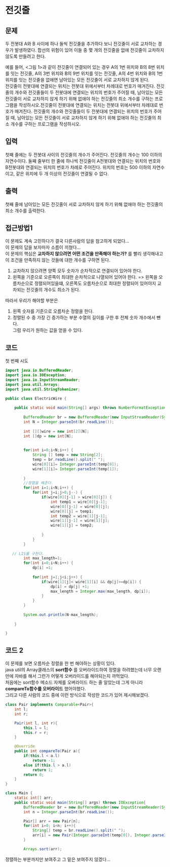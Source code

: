 # 전깃줄
## 문제
두 전봇대 A와 B 사이에 하나 둘씩 전깃줄을 추가하다 보니 전깃줄이 서로 교차하는 경우가 발생하였다. 합선의 위험이 있어 이들 중 몇 개의 전깃줄을 없애 전깃줄이 교차하지 않도록 만들려고 한다.

예를 들어, <그림 1>과 같이 전깃줄이 연결되어 있는 경우 A의 1번 위치와 B의 8번 위치를 잇는 전깃줄, A의 3번 위치와 B의 9번 위치를 잇는 전깃줄, A의 4번 위치와 B의 1번 위치를 잇는 전깃줄을 없애면 남아있는 모든 전깃줄이 서로 교차하지 않게 된다.   
전깃줄이 전봇대에 연결되는 위치는 전봇대 위에서부터 차례대로 번호가 매겨진다. 전깃줄의 개수와 전깃줄들이 두 전봇대에 연결되는 위치의 번호가 주어질 때, 남아있는 모든 전깃줄이 서로 교차하지 않게 하기 위해 없애야 하는 전깃줄의 최소 개수를 구하는 프로그램을 작성하시오.전깃줄이 전봇대에 연결되는 위치는 전봇대 위에서부터 차례대로 번호가 매겨진다. 전깃줄의 개수와 전깃줄들이 두 전봇대에 연결되는 위치의 번호가 주어질 때, 남아있는 모든 전깃줄이 서로 교차하지 않게 하기 위해 없애야 하는 전깃줄의 최소 개수를 구하는 프로그램을 작성하시오.

## 입력
첫째 줄에는 두 전봇대 사이의 전깃줄의 개수가 주어진다. 전깃줄의 개수는 100 이하의 자연수이다. 둘째 줄부터 한 줄에 하나씩 전깃줄이 A전봇대와 연결되는 위치의 번호와 B전봇대와 연결되는 위치의 번호가 차례로 주어진다. 위치의 번호는 500 이하의 자연수이고, 같은 위치에 두 개 이상의 전깃줄이 연결될 수 없다.

## 출력
첫째 줄에 남아있는 모든 전깃줄이 서로 교차하지 않게 하기 위해 없애야 하는 전깃줄의 최소 개수를 출력한다.

## 접근방법1 
이 문제도 계속 고민하다가 결국 다른사람의 답을 참고하게 되었다...    
이 문제의 답을 보자마자 소름이 끼쳤다...    
이 문제의 핵심은 __교차하지 않으려면 어떤 조건을 만족해야 하는가?__  를 빨리 생각해내고 이 조건을 만족하지 않는 것들에 대한 개수를 구하면 된다.    
1. 교차하지 않으려면 양쪽 모두 숫자가 순차적으로 연결되어 있어야 한다.   
2. 왼쪽을 기준으로 오른쪽이 최대한 순차적으로 나열되어 있어야 한다. => 왼쪽을 오름차순으로 정렬되어있을떄, 오른쪽도 오름차순으로 최대한 정렬되어 있어야지 교차되는 전깃줄의 개수도 최소가 된다.     

따라서 우리가 해야할 부분은    
1. 왼쪽 숫자를 기준으로 오름차순 정렬을 한다.   
2. 정렬된 수 중 가장 긴 증가하는 부분 수열의 길이를 구한 후 전체 숫자 개수에서 뺸다.   
그럼 우리가 원하는 값을 얻을 수 있다.   

## 코드
첫 번째 시도   
```java
import java.io.BufferedReader;
import java.io.IOException;
import java.io.InputStreamReader;
import java.util.Arrays;
import java.util.StringTokenizer;

public class ElectricWire {
	
	public static void main(String[] args) throws NumberFormatException, IOException {
		
		BufferedReader br = new BufferedReader(new InputStreamReader(System.in));
		int N = Integer.parseInt(br.readLine());
		
		int [][]wire = new int[2][N];
		int []dp = new int[N];
		
		
		for(int i=0;i<N;i++) {
			String [] temp = new String[2];
			temp = br.readLine().split(" ");
			wire[0][i]= Integer.parseInt(temp[0]);
			wire[1][i]= Integer.parseInt(temp[1]);
		
		}
		//정렬을 해준다.
		for(int i=1;i<N;i++) {
			for(int j=i;j>0;j--) {
				if(wire[0][j-1] > wire[0][j]) {
					int temp1 = wire[0][j-1];
					wire[0][j-1] = wire[0][j];
					wire[0][j] = temp1;
					int temp2 = wire[1][j-1];
					wire[1][j-1] = wire[1][j];
					wire[1][j] = temp2;
					
				}
			}
		}
		
   // LIS를 구한다.   
		int max_length=1; 
		for(int i=0;i<N;i++) {
			dp[i] =1;
		
			for(int j=1;j<i;j++) {
				if(wire[1][j]< wire[1][i] && dp[j]>=dp[i]) {
					dp[i] = dp[j] +1;
					max_length = Integer.max(max_length, dp[i]);
				}
			}
		}
		
		System.out.println(N-max_length);
		
	}

}

``` 

## 코드 2
이 문제를 보면 오름차순 정렬을 한 번 해야하는 상황이 있다.   
java util의 Array클래스의 __sort함수__ 를 오버라이드하여 정렬을 하려했는데 너무 오랜만에 자바를 해서 그런가 어떻게 오버라이드를 해야되는지 까먹었다.   
처음에는 sort함수 메소드 자체를 오버라이드 하는 줄 알았는데 그게 아니라 __compareTo함수를 오버라이드__ 했어야했다.    
그리고 다른 사람의 코드 중에 이런 방식으로 작성한 코드가 있어 제시해보겠다.   
``` java
class Pair implements Comparable<Pair>{
	int l;
	int r;

	Pair(int l, int r){
		this.l = l;
		this.r = r;
	}

	@Override
	public int compareTo(Pair a){
		if(this.l < a.l)
			return -1;
		else if(this.l > a.l)
			return 1;
		return 0;
	}
}

class Main {
	static int[] arr;
	public static void main(String[] args) throws IOException{
		BufferedReader br = new BufferedReader(new InputStreamReader(System.in));
		int n = Integer.parseInt(br.readLine());

		Pair[] arr = new Pair[n];
		for(int i=0; i<n; i++){
			String[] temp = br.readLine().split(" ");
			arr[i] = new Pair(Integer.parseInt(temp[0]), Integer.parseInt(temp[1]));
		}

		Arrays.sort(arr);
```

정렬하는 부분까지만 보여주고 그 밑은 보여주지 않겠다...  


